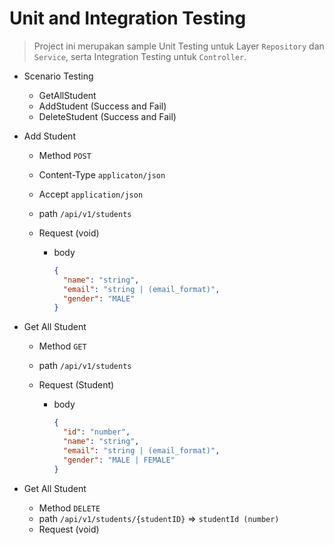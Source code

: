 # Unit and Integration Testing

> Project ini merupakan sample Unit Testing untuk Layer `Repository` dan `Service`, serta Integration Testing untuk `Controller`.

- Scenario Testing

    - GetAllStudent
    - AddStudent (Success and Fail)
    - DeleteStudent (Success and Fail)

- Add Student

    - Method `POST`
    - Content-Type `applicaton/json`
    - Accept `application/json`
    - path `/api/v1/students`
    - Request (void)

        - body

          ```json
          {
            "name": "string",
            "email": "string | (email_format)",
            "gender": "MALE"
          }
          ```

- Get All Student

    - Method `GET`
    - path `/api/v1/students`
    - Request (Student)

        - body

          ```json
          {
            "id": "number",
            "name": "string",
            "email": "string | (email_format)",
            "gender": "MALE | FEMALE"
          }
          ```

- Get All Student

    - Method `DELETE`
    - path `/api/v1/students/{studentID}` => `studentId (number)`
    - Request (void)
